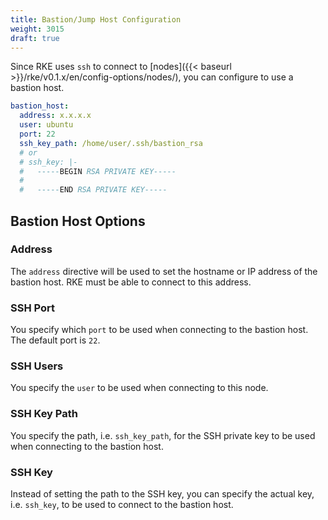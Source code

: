 ```yaml
---
title: Bastion/Jump Host Configuration
weight: 3015
draft: true
---
```


Since RKE uses `ssh` to connect to [nodes]({{< baseurl >}}/rke/v0.1.x/en/config-options/nodes/), you can configure to use a bastion host.

```yaml
bastion_host:
  address: x.x.x.x
  user: ubuntu
  port: 22
  ssh_key_path: /home/user/.ssh/bastion_rsa
  # or
  # ssh_key: |-
  #   -----BEGIN RSA PRIVATE KEY-----
  #
  #   -----END RSA PRIVATE KEY-----
```

## Bastion Host Options

### Address

The `address` directive will be used to set the hostname or IP address of the bastion host. RKE must be able to connect to this address.

### SSH Port

You specify which `port` to be used when connecting to the bastion host. The default port is `22`.

### SSH Users

You specify the `user` to be used when connecting to this node.

### SSH Key Path

You specify the path, i.e. `ssh_key_path`, for the SSH private key to be used when connecting to the bastion host.

### SSH Key

Instead of setting the path to the SSH key, you can specify the actual key, i.e. `ssh_key`, to be used to connect to the bastion host.
